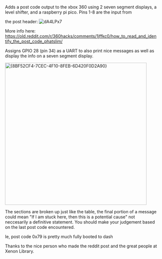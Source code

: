 Adds a post code output to the xbox 360 using 2 seven segment displays, a level shifter, and a raspberry pi pico. Pins 1-8 are the input from 

the post header:
![dA4LPx7](https://github.com/user-attachments/assets/e4fc24af-7c1d-4b3d-a04f-fc14af704df9)



More info here: https://old.reddit.com/r/360hacks/comments/1jffkc0/how_to_read_and_identify_the_post_code_phatslim/

Assigns GPIO 28 (pin 34) as a UART to also print nice messages as well as display the info on a seven segment display. 


<img width="468" alt="{8BF52CF4-7CEC-4F10-8FEB-6D420F0D2A90}" src="https://github.com/user-attachments/assets/982f821d-9967-4800-a7b3-5ee8c9a57489" />


The sections are broken up just like the table, the final portion of a message could mean "If I am stuck here, then this is a potential cause" not neccesarily a definitive statement. You should make your judgement based on the last post code encountered.

Ie, post code 0x79 is pretty much fully booted to dash

Thanks to the nice person who made the reddit post and the great people at Xenon Library.
